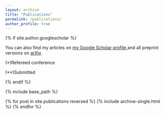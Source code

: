 ```yaml
---
layout: archive
title: "Publications"
permalink: /publications/
author_profile: true
---
```


{% if site.author.googlescholar %}
  <div class="wordwrap">You can also find my articles on <a href="{{site.author.googlescholar}}">my Google Scholar profile </a> and all preprint versions on <a href="https://arxiv.org/search/?query=ralihe&searchtype=all">arXiv</a>.

    
  (*)Refereed conference
    
  (**)Submitted   
  </div> 
{% endif %}

{% include base_path %}

{% for post in site.publications reversed %}
  {% include archive-single.html %}
{% endfor %}
